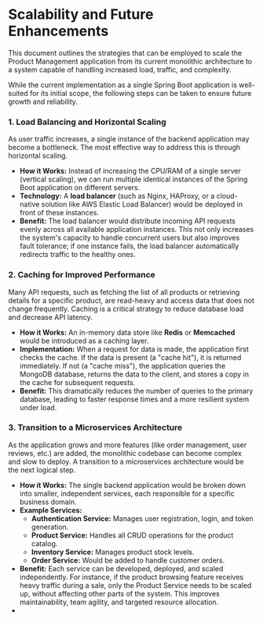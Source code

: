# Scalability and Future Enhancements

This document outlines the strategies that can be employed to scale the Product Management application from its current monolithic architecture to a system capable of handling increased load, traffic, and complexity.

While the current implementation as a single Spring Boot application is well-suited for its initial scope, the following steps can be taken to ensure future growth and reliability.

### 1. Load Balancing and Horizontal Scaling

As user traffic increases, a single instance of the backend application may become a bottleneck. The most effective way to address this is through horizontal scaling.

* **How it Works:** Instead of increasing the CPU/RAM of a single server (vertical scaling), we can run multiple identical instances of the Spring Boot application on different servers.
* **Technology:** A **load balancer** (such as Nginx, HAProxy, or a cloud-native solution like AWS Elastic Load Balancer) would be deployed in front of these instances.
* **Benefit:** The load balancer would distribute incoming API requests evenly across all available application instances. This not only increases the system's capacity to handle concurrent users but also improves fault tolerance; if one instance fails, the load balancer automatically redirects traffic to the healthy ones.

### 2. Caching for Improved Performance

Many API requests, such as fetching the list of all products or retrieving details for a specific product, are read-heavy and access data that does not change frequently. Caching is a critical strategy to reduce database load and decrease API latency.

* **How it Works:** An in-memory data store like **Redis** or **Memcached** would be introduced as a caching layer.
* **Implementation:** When a request for data is made, the application first checks the cache. If the data is present (a "cache hit"), it is returned immediately. If not (a "cache miss"), the application queries the MongoDB database, returns the data to the client, and stores a copy in the cache for subsequent requests.
* **Benefit:** This dramatically reduces the number of queries to the primary database, leading to faster response times and a more resilient system under load.

### 3. Transition to a Microservices Architecture

As the application grows and more features (like order management, user reviews, etc.) are added, the monolithic codebase can become complex and slow to deploy. A transition to a microservices architecture would be the next logical step.

* **How it Works:** The single backend application would be broken down into smaller, independent services, each responsible for a specific business domain.
* **Example Services:**
    * **Authentication Service:** Manages user registration, login, and token generation.
    * **Product Service:** Handles all CRUD operations for the product catalog.
    * **Inventory Service:** Manages product stock levels.
    * **Order Service:** Would be added to handle customer orders.
* **Benefit:** Each service can be developed, deployed, and scaled independently. For instance, if the product browsing feature receives heavy traffic during a sale, only the Product Service needs to be scaled up, without affecting other parts of the system. This improves maintainability, team agility, and targeted resource allocation.
* 
